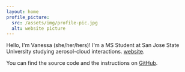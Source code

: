 ```yaml
---
layout: home
profile_picture:
  src: /assets/img/profile-pic.jpg
  alt: website picture
---
```


<p>
  Hello, I'm Vanessa (she/her/hers)! I'm a MS Student at San Jose State University studying aerosol-cloud interactions. <a href="http://dangrover.com">website</a>.
</p>

<p>
  

<p>
  You can find the source code and the instructions on <a href="https://github.com/eliottvincent/bay">GitHub</a>.
</p>
